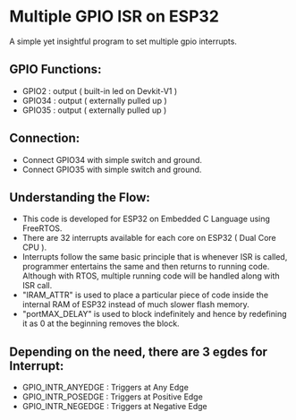 # Multiple GPIO ISR on ESP32
A simple yet insightful program to set multiple gpio interrupts.


## GPIO Functions:
 * GPIO2   : output ( built-in led on Devkit-V1 )
 * GPIO34  : output ( externally pulled up )
 * GPIO35  : output ( externally pulled up )

## Connection:
 * Connect GPIO34 with simple switch and ground.
 * Connect GPIO35 with simple switch and ground.

## Understanding the Flow:
* This code is developed for ESP32 on Embedded C Language using FreeRTOS.
* There are 32 interrupts available for each core on ESP32 ( Dual Core CPU ).
* Interrupts follow the same basic principle that is whenever ISR is called, programmer entertains the same and then returns to running code. Although with RTOS, multiple running code will be handled along with ISR call.
* "IRAM_ATTR" is used to place a particular piece of code inside the internal RAM of ESP32 instead of much slower flash memory.
* "portMAX_DELAY" is used to block indefinitely and hence by redefining it as 0 at the beginning removes the block.

## Depending on the need, there are 3 egdes for Interrupt:
* GPIO_INTR_ANYEDGE : Triggers at Any Edge
* GPIO_INTR_POSEDGE : Triggers at Positive Edge
* GPIO_INTR_NEGEDGE : Triggers at Negative Edge
